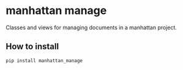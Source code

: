 manhattan manage
================

Classes and views for managing documents in a manhattan project.

How to install
--------------

`pip install manhattan_manage`